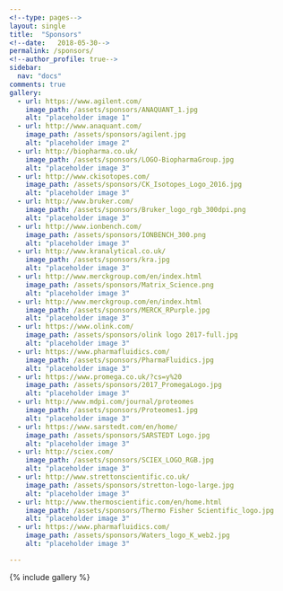 ```yaml
---
<!--type: pages-->
layout: single
title:  "Sponsors"
<!--date:   2018-05-30-->
permalink: /sponsors/
<!--author_profile: true-->
sidebar:
  nav: "docs"
comments: true
gallery:
  - url: https://www.agilent.com/
    image_path: /assets/sponsors/ANAQUANT_1.jpg
    alt: "placeholder image 1"
  - url: http://www.anaquant.com/
    image_path: /assets/sponsors/agilent.jpg
    alt: "placeholder image 2"
  - url: http://biopharma.co.uk/
    image_path: /assets/sponsors/LOGO-BiopharmaGroup.jpg
    alt: "placeholder image 3"
  - url: http://www.ckisotopes.com/
    image_path: /assets/sponsors/CK_Isotopes_Logo_2016.jpg
    alt: "placeholder image 3"
  - url: http://www.bruker.com/
    image_path: /assets/sponsors/Bruker_logo_rgb_300dpi.png
    alt: "placeholder image 3"
  - url: http://www.ionbench.com/
    image_path: /assets/sponsors/IONBENCH_300.png
    alt: "placeholder image 3"
  - url: http://www.kranalytical.co.uk/
    image_path: /assets/sponsors/kra.jpg
    alt: "placeholder image 3"
  - url: http://www.merckgroup.com/en/index.html
    image_path: /assets/sponsors/Matrix_Science.png
    alt: "placeholder image 3"
  - url: http://www.merckgroup.com/en/index.html
    image_path: /assets/sponsors/MERCK_RPurple.jpg
    alt: "placeholder image 3"
  - url: https://www.olink.com/
    image_path: /assets/sponsors/olink logo 2017-full.jpg
    alt: "placeholder image 3"
  - url: https://www.pharmafluidics.com/
    image_path: /assets/sponsors/PharmaFluidics.jpg
    alt: "placeholder image 3"
  - url: https://www.promega.co.uk/?cs=y%20
    image_path: /assets/sponsors/2017_PromegaLogo.jpg
    alt: "placeholder image 3"
  - url: http://www.mdpi.com/journal/proteomes
    image_path: /assets/sponsors/Proteomes1.jpg
    alt: "placeholder image 3"
  - url: https://www.sarstedt.com/en/home/
    image_path: /assets/sponsors/SARSTEDT Logo.jpg
    alt: "placeholder image 3"
  - url: http://sciex.com/
    image_path: /assets/sponsors/SCIEX_LOGO_RGB.jpg
    alt: "placeholder image 3"
  - url: http://www.strettonscientific.co.uk/
    image_path: /assets/sponsors/stretton-logo-large.jpg
    alt: "placeholder image 3"
  - url: http://www.thermoscientific.com/en/home.html
    image_path: /assets/sponsors/Thermo Fisher Scientific_logo.jpg
    alt: "placeholder image 3"
  - url: https://www.pharmafluidics.com/
    image_path: /assets/sponsors/Waters_logo_K_web2.jpg
    alt: "placeholder image 3"

---
```





{% include gallery  %}


